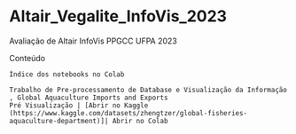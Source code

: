 # Altair_Vegalite_InfoVis_2023
Avaliação de Altair InfoVis PPGCC UFPA 2023

Conteúdo

    Índice dos notebooks no Colab

    Trabalho de Pre-processamento de Database e Visualização da Informação , Global Aquaculture Imports and Exports
    Pré Visualização | [Abrir no Kaggle (https://www.kaggle.com/datasets/zhengtzer/global-fisheries-aquaculture-department)]| Abrir no Colab 

    
